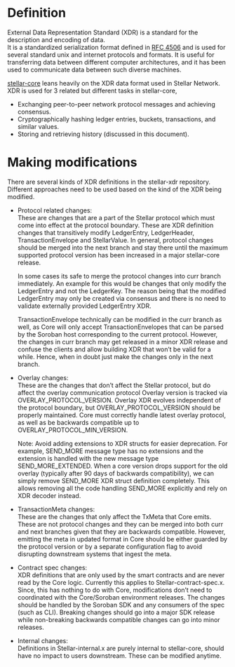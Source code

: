 # Definition
External Data Representation Standard (XDR) is a standard for the description and encoding of data.  
It is a standardized serialization format defined in [RFC 4506](https://datatracker.ietf.org/doc/html/rfc4506.html) 
and is used for several standard unix and internet protocols and formats.
It is useful for transferring data between different computer architectures, and it has been used 
to communicate data between such diverse machines.

[stellar-core](https://github.com/stellar/stellar-core) leans heavily on the XDR data format used in Stellar Network.
XDR is used for 3 related but different tasks in stellar-core,
  * Exchanging peer-to-peer network protocol messages and achieving consensus.
  * Cryptographically hashing ledger entries, buckets, transactions, and similar values.
  * Storing and retrieving history (discussed in this document).

# Making modifications
There are several kinds of XDR definitions in the stellar-xdr repository. 
Different approaches need to be used based on the kind of the XDR being modified.

- Protocol related changes:<br />
  These are changes that are a part of the Stellar protocol which must come into effect at the protocol boundary.
  These are XDR definition changes that transitively modify LedgerEntry, LedgerHeader, TransactionEnvelope 
  and StellarValue.
  In general, protocol changes should be merged into the next branch and stay there until the maximum supported 
  protocol version has been increased in a major stellar-core release.
  
  In some cases its safe to merge the protocol changes into curr branch immediately. An example for this would be
  changes that only modify the LedgerEntry and not the LedgerKey. The reason being that the modified LedgerEntry 
  may only be created via consensus and there is no need to validate externally provided LedgerEntry XDR.

  TransactionEnvelope technically can be modified in the curr branch as well, as Core will only accept 
  TransactionEnvelopes that can be parsed by the Soroban host corresponding to the current protocol. 
  However, the changes in curr branch may get released in a minor XDR release and confuse the clients and allow 
  building XDR that won’t be valid for a while.
  Hence, when in doubt just make the changes only in the next branch.

- Overlay changes:<br />
  These are the changes that don’t affect the Stellar protocol, but do affect the overlay communication protocol
  Overlay version is tracked via OVERLAY_PROTOCOL_VERSION. Overlay XDR evolves independent of the protocol 
  boundary, but OVERLAY_PROTOCOL_VERSION should be properly maintained. Core must correctly handle latest 
  overlay protocol, as well as be backwards compatible up to OVERLAY_PROTOCOL_MIN_VERSION.

  Note: Avoid adding extensions to XDR structs for easier deprecation. For example, SEND_MORE message type has 
  no extensions and the extension is handled with the new message type SEND_MORE_EXTENDED.
  When a core version drops support for the old overlay (typically after 90 days of backwards compatibility), we 
  can simply remove SEND_MORE XDR struct definition completely. This allows removing all the code handling 
  SEND_MORE explicitly and rely on XDR decoder instead.

- TransactionMeta changes:<br />
  These are the changes that only affect the TxMeta that Core emits. These are not protocol changes and they 
  can be merged into both curr and next branches given that they are backwards compatible.
  However, emitting the meta in updated format in Core should be either guarded by the protocol version or by a 
  separate configuration flag to avoid disrupting downstream systems that ingest the meta.

- Contract spec changes:<br />
  XDR definitions that are only used by the smart contracts and are never read by the Core logic. 
  Currently this applies to Stellar-contract-spec.x.
  Since, this has nothing to do with Core, modifications don’t need to coordinated with the Core/Soroban 
  environment releases. The changes should be handled by the Soroban SDK and any consumers of the spec (such as CLI). 
  Breaking changes should go into a major SDK release while non-breaking backwards compatible changes 
  can go into minor releases.

- Internal changes:<br />
  Definitions in Stellar-internal.x are purely internal to stellar-core, should have no impact to users downstream. 
  These can be modified anytime.